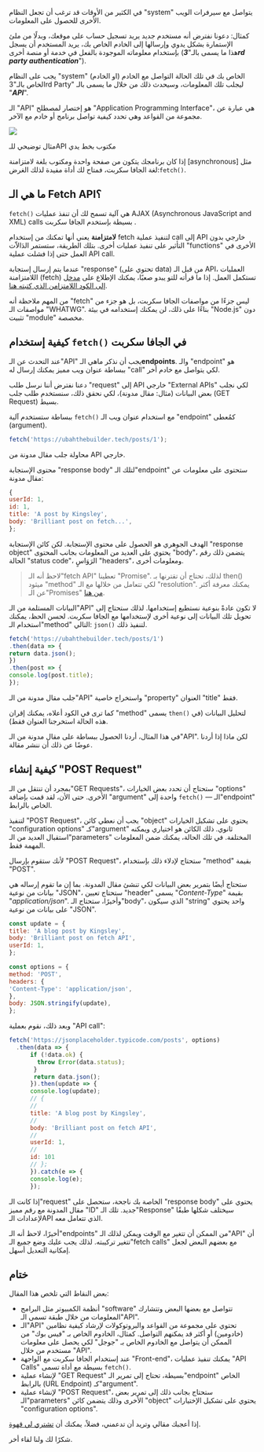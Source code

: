 في الكثير من الأوقات قد ترغب أن تجعل النظام "system" يتواصل مع سيرفرات الويب الأخرى للحصول على المعلومات.

كمثال: دعونا نفترض أنه مستخدم جديد يريد تسجيل حساب على موقعك، وبدلًا من ملئ الإستمارة بشكل يدوي وإرسالها إلى الخادم الخاص بك، يريد المستخدم أن يسجل بإستخدام معلوماته الموجودة بالفعل في خدمة أو منصة أخرى (هذا ما يسمى بالـ"***3rd party authentication***").

يجب على النظام "system" (او الخادم) الخاص بك في تلك الحالة التواصل مع الخادم الخاص بالـ"3rd Party" ليجلب تلك المعلومات، وسيحدث ذلك من خلال ما يسمى بالـ "***API***".

الـ "API" هو إختصار لمصطلح "Application Programming Interface"، هي عبارة عن مجموعة من القواعد وهي تحدد كيفية تواصل برنامج أو خادم مع الآخر.

![](https://www.freecodecamp.org/news/content/images/2021/05/IMG_20210530_115853.jpg)

مثال توضيحي للـAPI مكتوب بخط يدي

إذا كان برنامجك يتكون من صفحة واحدة ومكتوب بلغة لامتزامنة [asynchronous] مثل لغة الجافا سكربت، فمتاح لك أداة مفيدة لذلك الغرض:`fetch()`.

## ما هي الـ Fetch API؟

`fetch()` هي آلية تسمح لك أن تنفذ عمليات AJAX (Asynchronous JavaScript and XML) calls بسيطة بإستخدم الجافا سكربت .

**لامتزامنة** يعني أنها تمكنك من إستخدام fetch لتنفيذ عملية call إلى API خارجي بدون التأثير على تنفيذ عمليات أخرى. بتلك الطريقة، ستستمر الدَالاّت "functions" الأخرى في العمل حتى إذا فشلت عملية API call.

عندما يتم إرسال إستجابة "response" (تحتوي على data) من قبل الـ API، العمليات اللامتزامنة (fetch) تستكمل العمل. إذا ما قرأته للتو يبدو صعبًا، يمكنك  الإطلاع على [مدخل إلى الكود اللامتزامن الذي كتبته هنا](https://ubahthebuilder.tech/introduction-to-asynchronous-programming-with-javascript). 

من المهم ملاحظة أنه "fetch" ليس جزءًا من مواصفات الجافا سكربت، بل هو جزء من مواصفات الـ "WHATWG". بناءًا على ذلك، لن يمكنك إستخدامه في بيئة "Node.js" دون تثبيت "module" مخصصة.

## كيفية إستخدام `fetch()` في الجافا سكربت

عند التحدث عن الـ"API" يجب أن نذكر ماهي الـ**endpoints**. والـ "endpoint" هو ببساطة عنوان ويب مميز يمكنك إرسال له "call" لكي يتواصل مع خادم أخر.

دعنا نفترض أننا نرسل طلب "request" إلى API خارجي "External APIs" لكي نجلب بعض البيانات (مثال: مقال مدونة)، لكي نحقق ذلك، سنستخدم طلب جلب (GET Request) بسيط.

ببساطة ستستخدم آلية `fetch()` مع استخدام عنوان ويب الـ "endpoint" كمُعطى (argument). 
```js
fetch('https://ubahthebuilder.tech/posts/1');
```

محاولة جلب مقال مدونة من API خارجي. 

محتوى الإستجابة "response body" لتلك الـ"endpoint" ستحتوى على معلومات عن مقال مدونة:
```js
{
userId: 1,
id: 1,
title: 'A post by Kingsley',
body: 'Brilliant post on fetch...',
};
```


الهدف الجوهري هو الحصول على محتوى الإستجابة. لكن كائن الإستجابة "response object" يحتوي على العديد من المعلومات بجانب المحتوى "body"، يتضمن ذلك رقم الحالة "status code"، الرَوَاسٍ "headers"، ومعلومات أخرى.
> لاحظ أنه الـ"fetch API" تعطينا "Promise". لذلك، تحتاج أن تقترنها بـ then() ميثود "method" لكي تتعامل من خلالها مع الـ "resolution". يمكنك معرفة أكثر عن الـ"Promises" [من هنا](https://ubahthebuilder.tech/introduction-to-asynchronous-programming-with-javascript). 

البيانات المستلمة من الـ"API" لا تكون عادةً بنوعية نستطيع إستخدامها. لذلك ستحتاج إلى تحويل تلك البيانات إلى نوعية أخرى لإستخدامها مع الجافا سكربت. لحسن الحظ، يمكنك استخدام الـ"method" التالي:  `json()`  لتنفيذ ذلك. 

```js
fetch('https://ubahthebuilder.tech/posts/1')
.then(data => {
return data.json();
})
.then(post => {
console.log(post.title);
});
```

جلب مقال مدونة من الـ"API" واستخراج خاصية "property" العنوان "title" فقط.

كما ترى في الكود أعلاه، يمكنك إقران "method" يسمى `then()` لتحليل البيانات (في هذه الحالة استخرجنا العنوان فقط).

في هذا المثال، أردنا الحصول ببساطة على مقال مدونة من الـ"API". لكن ماذا إذا أردنا عوضًا عن ذلك أن ننشر مقالة. 

## كيفية إنشاء "POST Request"

بمجرد أن تنتقل من الـ"GET Requests"، ستحتاج أن تحدد بعض الخيارات "options" الأخرى. حتى الأن، لقد قمت بإضافة "argument" واحدة إلى `fetch()` — الـ"endpoint" الخاص بالرابط.

لتنفيذ "POST Request"، يجب أن نعطي كائن "object" يحتوي على تشكيل الخيارات "configuration options" كـ"argument" ثانوي. ذلك الكائن هو اختياري ويمكنه استقبال العديد من الـ"parameters" المختلفة. في تلك الحالة، يمكنك ضمن المعلومات المهمة فقط. 

لأنك ستقوم بإرسال "POST Request"، ستحتاج لإدلاء ذلك بإستخدام "method" بقيمة "POST". 

ستحتاج أيضًا بتمرير بعض البيانات لكي تنشئ مقال المدونة. بما إن ما تقوم إرساله هي بيانات من نوعية "JSON"، ستحتاج تعيين "header" يسمى "_Content-Type_" بقيمة "_application/json_". وأخيرًا، ستحتاج الـ"body"، الذي سيكون "string" واحد يحتوي على بيانات من نوعية "JSON". 


```js
const update = {
title: 'A blog post by Kingsley',
body: 'Brilliant post on fetch API',
userId: 1,
};

const options = {
method: 'POST',
headers: {
'Content-Type': 'application/json',
},
body: JSON.stringify(update),
};
```

وبعد ذلك، نقوم بعملية "API call":
```js
fetch('https://jsonplaceholder.typicode.com/posts', options)
  .then(data => {
      if (!data.ok) {
        throw Error(data.status);
       }
       return data.json();
      }).then(update => {
      console.log(update);
      // {
      //
      title: 'A blog post by Kingsley',
      //
      body: 'Brilliant post on fetch API',
      //
      userId: 1,
      //
      id: 101
      // };
      }).catch(e => {
      console.log(e);
      });
```





إذا كانت الـ"request" الخاصة بك ناجحة، ستحصل على "response body" يحتوي على مقال المدونة مع رقم مميز "ID" جديد. تلك الـ"Response" سيختلف شكلها طبقًا لإعدادات الـAPI الذي تتعامل معه.

أخيرًا، لاحظ أنه الـ"endpoints" من الممكن أن تتغير مع الوقت ويمكن لذلك الـ"API" أن تتغير تركيبته. لذلك يجب عليك وضع جميع الـ"fetch calls" مع بعضهم البعض لجعل إمكانية التعديل أسهل. 

## ختام
بعض النقاط التي تلخص هذا المقال:


-   أنظمة الكمبيوتر مثل البرامج "software" تتواصل مع بعضها البعض وتتشارك المعلومات من خلال طبقة تسمى الـ"API".
- الـ"API" تحتوي على مجموعة من القواعد والبروتوكولات لإرشاد كيفية نظامين (خادومين) أو أكثر قد يمكنهم التواصل. كمثال، الخادوم الخاص بـ "فيس بوك" من الممكن أن يتواصل مع الخادوم الخاص بـ "جوجل" لكي يحصل على معلومات مستخدم من خلال "API".
-   عند إستخدام الجافا سكربت مع الواجهة "Front-end"، يمكنك تنفيذ عمليات "API Calls" بسيطة مع أداة تسمى `fetch()`. 
-   لإنشاء عملية "GET Request" بسيطة، تحتاج إلى تمرير الـ"endpoint" الخاص بالرابط (URL Endpoint) كـ"argument".
-   لإنشاء عملية "POST Request"، ستحتاج بجانب ذلك إلى تمرير بعض الـ"parameters" الأخرى وذلك يتضمن كائن "object" يحتوي على تشكيل الإختيارات "configuration options". 

إذا أعجبك مقالي وتريد أن تدعمني، فضلاً، يمكنك أن [تشتري لي قهوة](https://buymeacoffee.com/ubahthebuilder).

شكرًا لك ولنا لقاء أخر.
